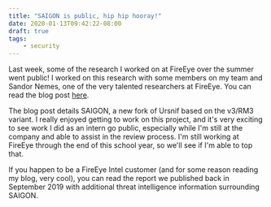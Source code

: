 ```yaml
---
title: "SAIGON is public, hip hip hooray!"
date: 2020-01-13T09:42:22-08:00
draft: true
tags:
    - security
---
```


Last week, some of the research I worked on at FireEye over the summer went public! I worked on this research with some members on my team and Sandor Nemes, one of the very talented researchers at FireEye. You can read the blog post [here](https://www.fireeye.com/blog/threat-research/2020/01/saigon-mysterious-ursnif-fork.html).

The blog post details SAIGON, a new fork of Ursnif based on the v3/RM3 variant. I really enjoyed getting to work on this project, and it's very exciting to see work I did as an intern go public, especially while I'm still at the company and able to assist in the review process. I'm still working at FireEye through the end of this school year, so we'll see if I'm able to top that.

If you happen to be a FireEye Intel customer (and for some reason reading my blog, very cool), you can read the report we published back in September 2019 with additional threat intelligence information surrounding SAIGON.